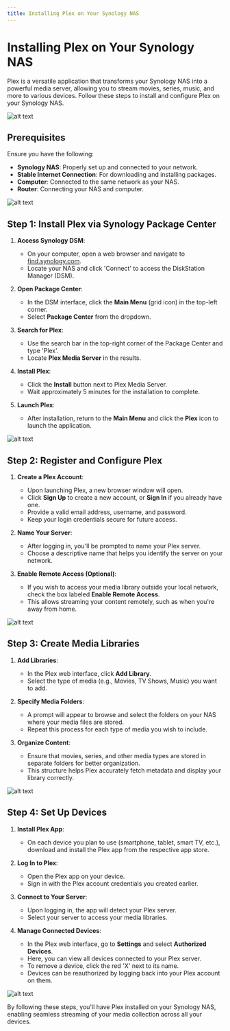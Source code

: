 ```yaml
---
title: Installing Plex on Your Synology NAS
---
```


# Installing Plex on Your Synology NAS

Plex is a versatile application that transforms your Synology NAS into a powerful media server, allowing you to stream movies, series, music, and more to various devices. Follow these steps to install and configure Plex on your Synology NAS.

![alt text](image-15.png)

## Prerequisites

Ensure you have the following:

- **Synology NAS**: Properly set up and connected to your network.
- **Stable Internet Connection**: For downloading and installing packages.
- **Computer**: Connected to the same network as your NAS.
- **Router**: Connecting your NAS and computer.

![alt text](image-16.png)

## Step 1: Install Plex via Synology Package Center

1. **Access Synology DSM**:
   - On your computer, open a web browser and navigate to [find.synology.com](http://find.synology.com).
   - Locate your NAS and click 'Connect' to access the DiskStation Manager (DSM).

2. **Open Package Center**:
   - In the DSM interface, click the **Main Menu** (grid icon) in the top-left corner.
   - Select **Package Center** from the dropdown.

3. **Search for Plex**:
   - Use the search bar in the top-right corner of the Package Center and type 'Plex'.
   - Locate **Plex Media Server** in the results.

4. **Install Plex**:
   - Click the **Install** button next to Plex Media Server.
   - Wait approximately 5 minutes for the installation to complete.

5. **Launch Plex**:
   - After installation, return to the **Main Menu** and click the **Plex** icon to launch the application.

![alt text](image-17.png)

## Step 2: Register and Configure Plex

1. **Create a Plex Account**:
   - Upon launching Plex, a new browser window will open.
   - Click **Sign Up** to create a new account, or **Sign In** if you already have one.
   - Provide a valid email address, username, and password.
   - Keep your login credentials secure for future access.

2. **Name Your Server**:
   - After logging in, you'll be prompted to name your Plex server.
   - Choose a descriptive name that helps you identify the server on your network.

3. **Enable Remote Access (Optional)**:
   - If you wish to access your media library outside your local network, check the box labeled **Enable Remote Access**.
   - This allows streaming your content remotely, such as when you're away from home.

![alt text](image-18.png)

## Step 3: Create Media Libraries

1. **Add Libraries**:
   - In the Plex web interface, click **Add Library**.
   - Select the type of media (e.g., Movies, TV Shows, Music) you want to add.

2. **Specify Media Folders**:
   - A prompt will appear to browse and select the folders on your NAS where your media files are stored.
   - Repeat this process for each type of media you wish to include.

3. **Organize Content**:
   - Ensure that movies, series, and other media types are stored in separate folders for better organization.
   - This structure helps Plex accurately fetch metadata and display your library correctly.

![alt text](image-19.png)

## Step 4: Set Up Devices

1. **Install Plex App**:
   - On each device you plan to use (smartphone, tablet, smart TV, etc.), download and install the Plex app from the respective app store.

2. **Log In to Plex**:
   - Open the Plex app on your device.
   - Sign in with the Plex account credentials you created earlier.

3. **Connect to Your Server**:
   - Upon logging in, the app will detect your Plex server.
   - Select your server to access your media libraries.

4. **Manage Connected Devices**:
   - In the Plex web interface, go to **Settings** and select **Authorized Devices**.
   - Here, you can view all devices connected to your Plex server.
   - To remove a device, click the red 'X' next to its name.
   - Devices can be reauthorized by logging back into your Plex account on them.

![alt text](image-20.png)

By following these steps, you'll have Plex installed on your Synology NAS, enabling seamless streaming of your media collection across all your devices.
